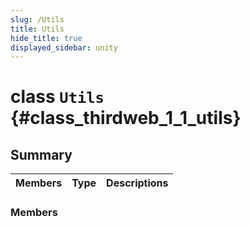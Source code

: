 ```yaml
---
slug: /Utils
title: Utils
hide_title: true
displayed_sidebar: unity
---
```


# class `Utils` {#class_thirdweb_1_1_utils}

## Summary

| Members | Type | Descriptions |
| ------- | ---- | ------------ |

### Members
